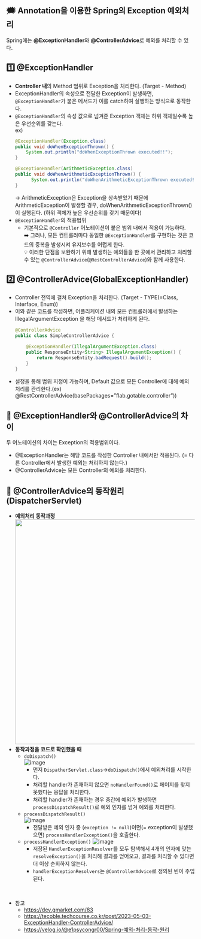 ## 🗯️ Annotation을 이용한 Spring의 Exception 예외처리
Spring에는 **@ExceptionHandler**와 **@ControllerAdvice**로 예외를 처리할 수 있다.

## 1️⃣ @ExceptionHandler
* **Controller 내**의 Method 범위로 Exception을 처리한다. (Target - Method)
* ExceptionHandler의 속성으로 전달한 Exception이 발생하면, `@ExceptionHandler`가 붙은 메서드가 이를 catch하여 실행하는 방식으로 동작한다.
* `@ExceptionHandler`의 속성 값으로 넘겨준 Exception 객체는 하위 객체일수록 높은 우선순위를 갖는다.   
  ex)
  ```java
  @ExceptionHandler(Exception.class)
  public void doWhenExceptionThrown() {
      System.out.println("doWhenExceptionThrown executed!!");
  }

  @ExceptionHandler(ArithmeticException.class)
  public void doWhenArithmeticExceptionThrown() {
        System.out.println("doWhenArithmeticExceptionThrown executed!!");
  }
  ```
  → ArithmeticException은 Exception을 상속받았기 때문에 ArithmeticException이 발생할 경우, doWhenArithmeticExceptionThrown()이 실행된다. (하위 객체가 높은 우선순위를 갖기 때문이다)
* `@ExceptionHandler`의 적용범위
  * 기본적으로 `@Controller` 어노테이션이 붙은 범위 내에서 적용이 가능하다.   
    ➡️ 그러나, 모든 컨트롤러마다 동일한 `@ExceptionHandler`를 구현하는 것은 코드의 중복을 발생시켜 유지보수를 어렵게 한다.   
    💡 이러한 단점을 보완하기 위해 발생하는 예외들을 한 곳에서 관리하고 처리할 수 있는 `@ControllerAdvice`(`@RestControllerAdvice`)와 함께 사용한다.

## 2️⃣ @ControllerAdvice(GlobalExceptionHandler)
* Controller 전역에 걸쳐 Exception을 처리한다. (Target - TYPE(=Class, Interface, Enum))
* 이와 같은 코드를 작성하면, 어플리케이션 내의 모든 컨트롤러에서 발생하는 IllegalArgumentException 을 해당 메서드가 처리하게 된다.
  ```java
  @ControllerAdvice
  public class SimpleControllerAdvice {

      @ExceptionHandler(IllegalArgumentException.class)
      public ResponseEntity<String> IllegalArgumentException() {
          return ResponseEntity.badRequest().build();
      }
  }
  ```
* 설정을 통해 범위 지정이 가능하며, Default 값으로 모든 Controller에 대해 예외 처리를 관리한다.(ex) @RestControllerAdvice(basePackages=”flab.gotable.controller”))

## 🤔 @ExceptionHandler와 @ControllerAdvice의 차이
두 어노테이션의 차이는 Exception의 적용범위이다.
* @ExceptionHandler는 해당 코드를 작성한 Controller 내에서만 적용된다. (= 다른 Controller에서 발생한 예외는 처리하지 않는다.)
* @ControllerAdvice는 모든 Controller의 예외를 처리한다.

## 🤔 @ControllerAdvice의 동작원리(DispatcherServlet)
* **예외처리 동작과정**   
  <img src="https://github.com/syoh98/TIL/assets/76934280/bed31951-522e-4fef-bd85-804885ca6dfa" width="600"/></br>
* **동작과정을 코드로 확인했을 때**
  * `doDispatch()`   
    ![image](https://github.com/syoh98/TIL/assets/76934280/1dc640bd-e266-47a3-8fae-db4cf7bdbb33)
    * 먼저 `DispatherServlet.class`→`doDispatch()`에서 예외처리를 시작한다.
    * 처리할 handler가 존재하지 않으면 `noHandlerFound()`로 페이지를 찾지 못했다는 응답을 처리한다.
    * 처리할 handler가 존재하는 경우 중간에 예외가 발생하면 `processDispatchResult()`로 예외 인자를 넘겨 예외를 처리한다.
  * `processDispatchResult()`   
    ![image](https://github.com/syoh98/TIL/assets/76934280/bfb15f99-197a-487b-8d69-7da7d8e00b79)
    * 전달받은 예외 인자 중 (`exception != null`)이면(= exception이 발생했으면) `processHandlerException()`을 호출한다.
  * `processHandlerException()`
    ![image](https://github.com/syoh98/TIL/assets/76934280/647b4f57-8331-47d5-bded-03595ddd79ba)
    * 저장된 `HandlerExceptionResolver`를 모두 탐색해서 4개의 인자에 맞는 `resolveException()`을 처리해 결과를 얻어오고, 결과를 처리할 수 있다면 더 이상 순회하지 않는다.
    * `handlerExceptionResolvers`는 `@ControllerAdvice`로 정의된 빈이 주입된다.
</br>

* 참고
  * https://dev.gmarket.com/83
  * https://tecoble.techcourse.co.kr/post/2023-05-03-ExceptionHandler-ControllerAdvice/
  * https://velog.io/@e1psycongr00/Spring-예외-처리-동작-원리
